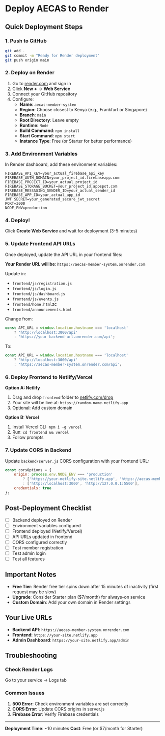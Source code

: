 # Deploy AECAS to Render

## Quick Deployment Steps

### 1. Push to GitHub
```bash
git add .
git commit -m "Ready for Render deployment"
git push origin main
```

### 2. Deploy on Render

1. Go to [render.com](https://render.com) and sign in
2. Click **New +** → **Web Service**
3. Connect your GitHub repository
4. Configure:
   - **Name**: `aecas-member-system`
   - **Region**: Choose closest to Kenya (e.g., Frankfurt or Singapore)
   - **Branch**: `main`
   - **Root Directory**: Leave empty
   - **Runtime**: `Node`
   - **Build Command**: `npm install`
   - **Start Command**: `npm start`
   - **Instance Type**: Free (or Starter for better performance)

### 3. Add Environment Variables

In Render dashboard, add these environment variables:

```
FIREBASE_API_KEY=your_actual_firebase_api_key
FIREBASE_AUTH_DOMAIN=your_project_id.firebaseapp.com
FIREBASE_PROJECT_ID=your_actual_project_id
FIREBASE_STORAGE_BUCKET=your_project_id.appspot.com
FIREBASE_MESSAGING_SENDER_ID=your_actual_sender_id
FIREBASE_APP_ID=your_actual_app_id
JWT_SECRET=your_generated_secure_jwt_secret
PORT=3000
NODE_ENV=production
```

### 4. Deploy!

Click **Create Web Service** and wait for deployment (3-5 minutes)

### 5. Update Frontend API URLs

Once deployed, update the API URL in your frontend files:

**Your Render URL will be**: `https://aecas-member-system.onrender.com`

Update in:
- `frontend/js/registration.js`
- `frontend/js/login.js`
- `frontend/js/dashboard.js`
- `frontend/js/events.js`
- `frontend/home.html`zc
- `frontend/announcements.html`

Change from:
```javascript
const API_URL = window.location.hostname === 'localhost' 
    ? 'http://localhost:3000/api' 
    : 'https://your-backend-url.onrender.com/api';
```

To:
```javascript
const API_URL = window.location.hostname === 'localhost' 
    ? 'http://localhost:3000/api' 
    : 'https://aecas-member-system.onrender.com/api';
```

### 6. Deploy Frontend to Netlify/Vercel

**Option A: Netlify**
1. Drag and drop `frontend` folder to [netlify.com/drop](https://app.netlify.com/drop)
2. Your site will be live at: `https://random-name.netlify.app`
3. Optional: Add custom domain

**Option B: Vercel**
1. Install Vercel CLI: `npm i -g vercel`
2. Run: `cd frontend && vercel`
3. Follow prompts

### 7. Update CORS in Backend

Update `backend/server.js` CORS configuration with your frontend URL:

```javascript
const corsOptions = {
    origin: process.env.NODE_ENV === 'production' 
        ? ['https://your-netlify-site.netlify.app', 'https://aecas-member-system.onrender.com']
        : ['http://localhost:3000', 'http://127.0.0.1:5500'],
    credentials: true
};
```

## Post-Deployment Checklist

- [ ] Backend deployed on Render
- [ ] Environment variables configured
- [ ] Frontend deployed (Netlify/Vercel)
- [ ] API URLs updated in frontend
- [ ] CORS configured correctly
- [ ] Test member registration
- [ ] Test admin login
- [ ] Test all features

## Important Notes

- **Free Tier**: Render free tier spins down after 15 minutes of inactivity (first request may be slow)
- **Upgrade**: Consider Starter plan ($7/month) for always-on service
- **Custom Domain**: Add your own domain in Render settings

## Your Live URLs

- **Backend API**: `https://aecas-member-system.onrender.com`
- **Frontend**: `https://your-site.netlify.app`
- **Admin Dashboard**: `https://your-site.netlify.app/admin`

## Troubleshooting

### Check Render Logs
Go to your service → Logs tab

### Common Issues
1. **500 Error**: Check environment variables are set correctly
2. **CORS Error**: Update CORS origins in server.js
3. **Firebase Error**: Verify Firebase credentials

---

**Deployment Time**: ~10 minutes
**Cost**: Free (or $7/month for Starter)
